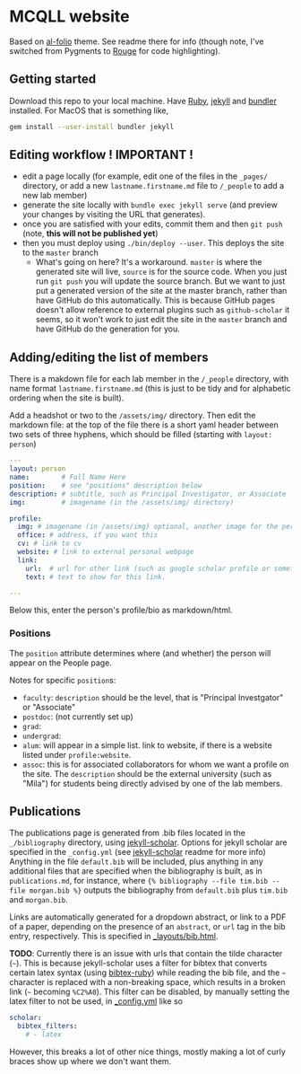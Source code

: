 # MCQLL website
Based on [al-folio](https://github.com/alshedivat/al-folio) theme. See readme there for info (though note, I've switched from Pygments to [Rouge](https://github.com/rouge-ruby/rouge) for code highlighting).

## Getting started

Download this repo to your local machine.
Have [Ruby](Ruby), [jekyll](https://jekyllrb.com/) and [bundler](https://bundler.io/) installed.  For MacOS that is something like,

```bash
gem install --user-install bundler jekyll
```

## Editing workflow ! IMPORTANT !

- edit a page locally (for example, edit one of the files in the `_pages/` directory, or add a new `lastname.firstname.md` file to `/_people` to add a new lab member)
- generate the site locally with `bundle exec jekyll serve` (and preview your changes by visiting the URL that generates).
- once you are satisfied with your edits, commit them and then `git push` (note, **this will not be published yet**)
- then you must deploy using `./bin/deploy --user`. This deploys the site to the `master` branch
    - What's going on here? It's a workaround. `master` is where the generated site will live, `source` is for the source code.  When you just run `git push` you will update the source branch. But we want to just put a generated version of the site at the master branch, rather than have GitHub do this automatically. This is because GitHub pages doesn't allow reference to external plugins such as `github-scholar` it seems, so it won't work to just edit the site in the `master` branch and have GitHub do the generation for you.


## Adding/editing the list of members

There is a makdown file for each lab member in the `/_people` directory, with name format `lastname.firstname.md` (this is just to be tidy and for alphabetic ordering when the site is built).

Add a headshot or two to the `/assets/img/` directory. Then edit the markdown file: at the top of the file there is a short yaml header between two sets of three hyphens,  which should be filled (starting with `layout: person`)

```yaml
---
layout: person
name:        # Full Name Here
position:    # see "positions" description below
description: # subtitle, such as Principal Investigator, or Associate
img:         # imagename (in the /assets/img/ directory)

profile:
  img: # imagename (in /assets/img) optional, another image for the personal page, if different from the one on the people page
  office: # address, if you want this
  cv: # link to cv
  website: # link to external personal webpage
  link: 
    url:  # url for other link (such as google scholar profile or something)
    text: # text to show for this link.

---
```
Below this, enter the person's profile/bio as markdown/html.

### Positions

The `position` attribute determines where (and whether) the person will appear on the People page.

Notes for specific `position`s:

- `faculty`: `description` should be the level, that is "Principal Investgator" or "Associate"
- `postdoc`: (not currently set up)
- `grad`:
- `undergrad`:
- `alum`: will appear in a simple list. link to website, if there is a website listed under `profile:website`.
- `assoc`: this is for associated collaborators for whom we want a profile on the site. The `description` should be the external university (such as "Mila") for students being directly advised by one of the lab members.

## Publications

The publications page is generated from .bib files located in the `_/bibliography` directory, using [jekyll-scholar](https://github.com/inukshuk/jekyll-scholar).  Options for jekyll scholar are specified in the `_config.yml` (see [jekyll-scholar](https://github.com/inukshuk/jekyll-scholar) readme for more info)  Anything in the file `default.bib` will be included, plus anything in any additional files that are specified when the bibliography is built, as in `publications.md`, for instance, where `{% bibliography --file tim.bib --file morgan.bib %}` outputs the bibliography from `default.bib` plus `tim.bib` and `morgan.bib`.

Links are automatically generated for a dropdown abstract, or link to a PDF of a paper, depending on the presence of an `abstract`, or `url` tag in the bib entry, respectively. This is specified in [_layouts/bib.html](_layouts/bib.html).

**TODO**: Currently there is an issue with urls that contain the tilde character (`~`).  This is because jekyll-scholar uses a filter for bibtex that converts certain latex syntax (using [bibtex-ruby](https://github.com/inukshuk/bibtex-ruby)) while reading the bib file, and the `~` character is replaced with a non-breaking space, which results in a broken link (`~` becoming `%C2%A0`).  This filter can be disabled, by manually setting the latex filter to not be used, in [_config.yml](_config.yml) like so

```yaml
scholar:
  bibtex_filters:
    # - latex
```

However, this breaks a lot of other nice things, mostly making a lot of curly braces show up where we don't want them.
